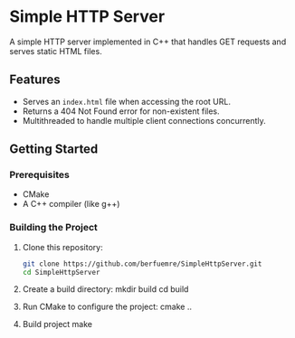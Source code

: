# Simple HTTP Server

A simple HTTP server implemented in C++ that handles GET requests and serves static HTML files.

## Features
- Serves an `index.html` file when accessing the root URL.
- Returns a 404 Not Found error for non-existent files.
- Multithreaded to handle multiple client connections concurrently.

## Getting Started

### Prerequisites
- CMake
- A C++ compiler (like g++)

### Building the Project
1. Clone this repository:
   ```bash
   git clone https://github.com/berfuemre/SimpleHttpServer.git
   cd SimpleHttpServer

2. Create a build directory:
   mkdir build
   cd build

3. Run CMake to configure the project:
   cmake ..

4. Build project
   make
